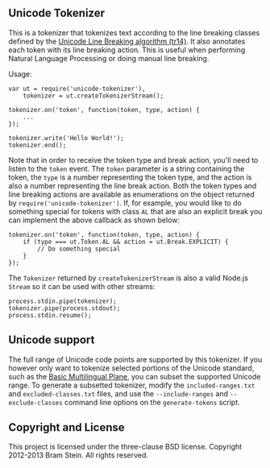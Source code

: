 ## Unicode Tokenizer

This is a tokenizer that tokenizes text according to the line breaking classes defined by the [Unicode Line Breaking algorithm (tr14)](http://unicode.org/reports/tr14/). It also annotates each token with its line breaking action. This is useful when performing Natural Language Processing or doing manual line breaking.

Usage:

    var ut = require('unicode-tokenizer'),
        tokenizer = ut.createTokenizerStream();

    tokenizer.on('token', function(token, type, action) {
        ...
    });

    tokenizer.write('Hello World!');
    tokenizer.end();

Note that in order to receive the token type and break action, you'll need to listen to the `token` event. The `token` parameter is a string containing the token, the `type` is a number representing the token type, and the action is also a number representing the line break action. Both the token types and line breaking actions are available as enumerations on the object returned by `require('unicode-tokenizer')`.  If, for example, you would like to do something special for tokens with class `AL` that are also an explicit break you can implement the above callback as shown below:

    tokenizer.on('token', function(token, type, action) {
        if (type === ut.Token.AL && action = ut.Break.EXPLICIT) {
            // Do something special
        }
    });

The `Tokenizer` returned by `createTokenizerStream` is also a valid Node.js `Stream` so it can be used with other streams:

    process.stdin.pipe(tokenizer);
    tokenizer.pipe(process.stdout);
    process.stdin.resume();

## Unicode support

The full range of Unicode code points are supported by this tokenizer. If you however only want to tokenize selected portions of the Unicode standard, such as the [Basic Multilingual Plane](http://en.wikipedia.org/wiki/Basic_Multilingual_Plane#Basic_Multilingual_Plane), you can subset the supported Unicode range. To generate a subsetted tokenizer, modify the `included-ranges.txt` and `excluded-classes.txt` files, and use the `--include-ranges` and `--exclude-classes` command line options on the `generate-tokens` script.

## Copyright and License

This project is licensed under the three-clause BSD license. Copyright 2012-2013 Bram Stein. All rights reserved.
